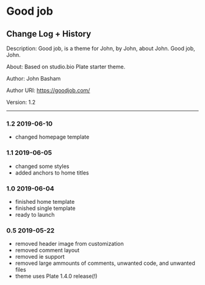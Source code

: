 # Good job
## Change Log + History

Description: Good job, is a theme for John, by John, about John. Good job, John. 

About: Based on studio.bio Plate starter theme. 

Author: John Basham

Author URI: https://goodjob.com/

Version: 1.2

*******************************************************************

### 1.2 2019-06-10
- changed homepage template

### 1.1 2019-06-05
- changed some styles
- added anchors to home titles

### 1.0 2019-06-04
- finished home template
- finished single template
- ready to launch

### 0.5 2019-05-22
- removed header image from customization
- removed comment layout
- removed ie support 
- removed large ammounts of comments, unwanted code, and unwanted files
- theme uses Plate 1.4.0 release(!)
